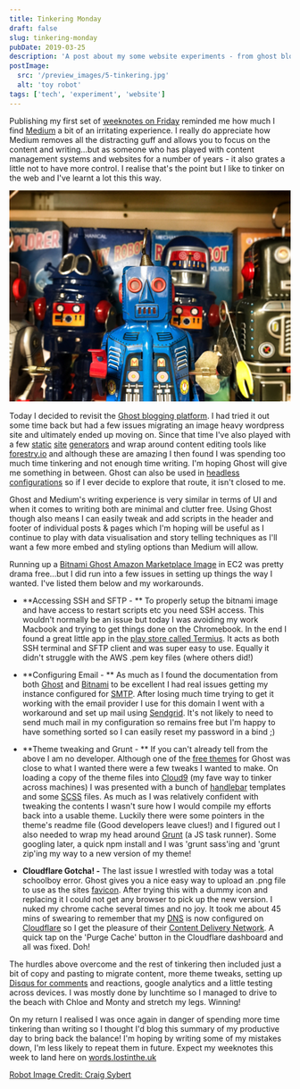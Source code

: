 ```yaml
---
title: Tinkering Monday
draft: false
slug: tinkering-monday
pubDate: 2019-03-25
description: 'A post about my some website experiments - from ghost blogging throught to static site generators and all the things in between'
postImage:
  src: '/preview_images/5-tinkering.jpg'
  alt: 'toy robot'
tags: ['tech', 'experiment', 'website']
---
```


Publishing my first set of [weeknotes on Friday](http://words.lostinthe.uk/weeknotes-1-be-more-like-robbie/) reminded me how much I find [Medium](http://words.lostinthe.uk/tinkering-monday/medium.com) a bit of an irritating experience. I really do appreciate how Medium removes all the distracting guff and allows you to focus on the content and writing...but as someone who has played with content management systems and websites for a number of years - it also grates a little not to have more control. I realise that's the point but I like to tinker on the web and I've learnt a lot this this way.

![Toy robot](../post_images/robot-unsplashFULL.jpg)

Today I decided to revisit the [Ghost blogging platform](https://ghost.org/). I had tried it out some time back but had a few issues migrating an image heavy wordpress site and ultimately ended up moving on. Since that time I've also played with a few [static](https://gohugo.io/) [site](https://jekyllrb.com/) [generators](https://www.gatsbyjs.org/) and wrap around content editing tools like [forestry.io](https://forestry.io/) and although these are amazing I then found I was spending too much time tinkering and not enough time writing. I'm hoping Ghost will give me something in between. Ghost can also be used in [headless configurations](https://blog.ghost.org/jamstack/) so if I ever decide to explore that route, it isn't closed to me.

Ghost and Medium's writing experience is very similar in terms of UI and when it comes to writing both are minimal and clutter free. Using Ghost though also means I can easily tweak and add scripts in the header and footer of individual posts & pages which I'm hoping will be useful as I continue to play with data visualisation and story telling techniques as I'll want a few more embed and styling options than Medium will allow.

Running up a [Bitnami Ghost Amazon Marketplace Image](https://aws.amazon.com/marketplace/pp/B00NPHLY8W) in EC2 was pretty drama free...but I did run into a few issues in setting up things the way I wanted. I've listed them below and my workarounds.

- **Accessing SSH and SFTP - ** To properly setup the bitnami image and have access to restart scripts etc you need SSH access. This wouldn't normally be an issue but today I was avoiding my work Macbook and trying to get things done on the Chromebook. In the end I found a great little app in the [play store called Termius](https://play.google.com/store/apps/details?id=com.server.auditor.ssh.client&hl=en_GB). It acts as both SSH terminal and SFTP client and was super easy to use. Equally it didn't struggle with the AWS .pem key files (where others did!)

- **Configuring Email - ** As much as I found the documentation from both [Ghost](https://docs.ghost.org/concepts/config/) and [Bitnami](https://docs.bitnami.com/aws/apps/ghost/) to be excellent I had real issues getting my instance configured for [SMTP](https://en.wikipedia.org/wiki/Simple_Mail_Transfer_Protocol). After losing much time trying to get it working with the email provider I use for this domain I went with a workaround and set up mail using [Sendgrid](https://sendgrid.com/). It's not likely to need to send much mail in my configuration so remains free but I'm happy to have something sorted so I can easily reset my password in a bind ;)

- **Theme tweaking and Grunt - ** If you can't already tell from the above I am no developer. Although one of the [free themes](https://marketplace.ghost.org/) for Ghost was close to what I wanted there were a few tweaks I wanted to make. On loading a copy of the theme files into [Cloud9](https://aws.amazon.com/cloud9/) (my fave way to tinker across machines) I was presented with a bunch of [handlebar](https://handlebarsjs.com/) templates and some [SCSS](https://sass-lang.com/guide) files. As much as I was relatively confident with tweaking the contents I wasn't sure how I would compile my efforts back into a usable theme. Luckily there were some pointers in the theme's readme file (Good developers leave clues!) and I figured out I also needed to wrap my head around [Grunt](https://gruntjs.com/getting-started) (a JS task runner). Some googling later, a quick npm install and I was 'grunt sass'ing and 'grunt zip'ing my way to a new version of my theme!

- **Cloudflare Gotcha! -** The last issue I wrestled with today was a total schoolboy error. Ghost gives you a nice easy way to upload an .png file to use as the sites [favicon](https://en.wikipedia.org/wiki/Favicon). After trying this with a dummy icon and replacing it I could not get any browser to pick up the new version. I nuked my chrome cache several times and no joy. It took me about 45 mins of swearing to remember that my [DNS](https://en.wikipedia.org/wiki/Domain_Name_System) is now configured on [Cloudflare](https://www.cloudflare.com/) so I get the pleasure of their [Content Delivery Network](https://en.wikipedia.org/wiki/Content_delivery_network). A quick tap on the 'Purge Cache' button in the Cloudflare dashboard and all was fixed. Doh!

The hurdles above overcome and the rest of tinkering then included just a bit of copy and pasting to migrate content, more theme tweaks, setting up [Disqus for comments](https://disqus.com/) and reactions, google analytics and a little testing across devices. I was mostly done by lunchtime so I managed to drive to the beach with Chloe and Monty and stretch my legs. Winning!

On my return I realised I was once again in danger of spending more time tinkering than writing so I thought I'd blog this summary of my productive day to bring back the balance! I'm hoping by writing some of my mistakes down, I'm less likely to repeat them in future. Expect my weeknotes this week to land here on [words.lostinthe.uk](http://words.lostinthe.uk/)

[Robot Image Credit: Craig Sybert](https://unsplash.com/photos/S-vkpXA3os8?utm_source=unsplash&utm_medium=referral&utm_content=creditCopyText)
